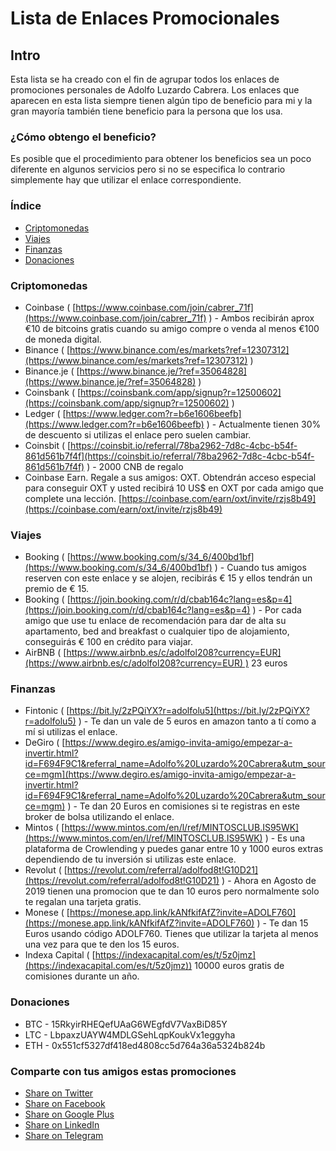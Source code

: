 # Lista de Enlaces Promocionales 

## Intro

Esta lista se ha creado con el fin de agrupar todos los enlaces de promociones personales de Adolfo Luzardo Cabrera. 
Los enlaces que aparecen en esta lista siempre tienen algún tipo de beneficio para mi y la gran mayoría también tiene beneficio para la persona que los usa. 

### ¿Cómo obtengo el beneficio?

Es posible que el procedimiento para obtener los beneficios sea un poco diferente en algunos servicios pero si no se especifica lo contrario simplemente hay que utilizar el enlace correspondiente.

### Índice

* [Criptomonedas](#criptomonedas)
* [Viajes](#viajes)
* [Finanzas](#finanzas)
* [Donaciones](#donaciones)

### Criptomonedas

* Coinbase ( [https://www.coinbase.com/join/cabrer_71f](https://www.coinbase.com/join/cabrer_71f) ) - Ambos recibirán aprox €10 de bitcoins gratis cuando su amigo compre o venda al menos €100 de moneda digital. 
* Binance ( [https://www.binance.com/es/markets?ref=12307312](https://www.binance.com/es/markets?ref=12307312) ) 
* Binance.je ( [https://www.binance.je/?ref=35064828](https://www.binance.je/?ref=35064828) )
* Coinsbank ( [https://coinsbank.com/app/signup?r=12500602](https://coinsbank.com/app/signup?r=12500602) )
* Ledger ( [https://www.ledger.com?r=b6e1606beefb](https://www.ledger.com?r=b6e1606beefb) ) - Actualmente tienen 30% de descuento si utilizas el enlace pero suelen cambiar.
* Coinsbit ( [https://coinsbit.io/referral/78ba2962-7d8c-4cbc-b54f-861d561b7f4f](https://coinsbit.io/referral/78ba2962-7d8c-4cbc-b54f-861d561b7f4f) ) - 2000 CNB de regalo
* Coinbase Earn. Regale a sus amigos: OXT. Obtendrán acceso especial para conseguir OXT y usted recibirá 10 US$ en OXT por cada amigo que complete una lección. [https://coinbase.com/earn/oxt/invite/rzjs8b49](https://coinbase.com/earn/oxt/invite/rzjs8b49)


### Viajes

* Booking ( [https://www.booking.com/s/34_6/400bd1bf](https://www.booking.com/s/34_6/400bd1bf) ) - Cuando tus amigos reserven con este enlace y se alojen, recibirás € 15 y ellos tendrán un premio de € 15.
* Booking ( [https://join.booking.com/r/d/cbab164c?lang=es&p=4](https://join.booking.com/r/d/cbab164c?lang=es&p=4) ) - Por cada amigo que use tu enlace de recomendación para dar de alta su apartamento, bed and breakfast o cualquier tipo de alojamiento, conseguirás € 100 en crédito para viajar.
* AirBNB ( [https://www.airbnb.es/c/adolfol208?currency=EUR](https://www.airbnb.es/c/adolfol208?currency=EUR) ) 23 euros


### Finanzas

* Fintonic ( [https://bit.ly/2zPQiYX?r=adolfolu5](https://bit.ly/2zPQiYX?r=adolfolu5) ) - Te dan un vale de 5 euros en amazon tanto a tí como a mí si utilizas el enlace.
* DeGiro ( [https://www.degiro.es/amigo-invita-amigo/empezar-a-invertir.html?id=F694F9C1&referral_name=Adolfo%20Luzardo%20Cabrera&utm_source=mgm](https://www.degiro.es/amigo-invita-amigo/empezar-a-invertir.html?id=F694F9C1&referral_name=Adolfo%20Luzardo%20Cabrera&utm_source=mgm) ) - Te dan 20 Euros en comisiones si te registras en este broker de bolsa utilizando el enlace.
* Mintos ( [https://www.mintos.com/en/l/ref/MINTOSCLUB.IS95WK](https://www.mintos.com/en/l/ref/MINTOSCLUB.IS95WK) ) - Es una plataforma de Crowlending y puedes ganar entre 10 y 1000 euros extras dependiendo de tu inversión si utilizas este enlace.
* Revolut ( [https://revolut.com/referral/adolfod8t!G10D21](https://revolut.com/referral/adolfod8t!G10D21) ) - Ahora en Agosto de 2019 tienen una promocion que te dan 10 euros pero normalmente solo te regalan una tarjeta gratis.
* Monese ( [https://monese.app.link/kANfkifAfZ?invite=ADOLF760](https://monese.app.link/kANfkifAfZ?invite=ADOLF760) ) - Te dan 15 Euros usando código ADOLF760. Tienes que utilizar la tarjeta al menos una vez para que te den los 15 euros.
* Indexa Capital ( [https://indexacapital.com/es/t/5z0jmz](https://indexacapital.com/es/t/5z0jmz)) 10000 euros gratis de comisiones durante un año.


### Donaciones

* BTC - 15RkyirRHEQefUAaG6WEgfdV7VaxBiD85Y
* LTC - LbpaxzUAYW4MDLGSehLqpKoukVx1eggyha
* ETH - 0x551cf5327df418ed4808cc5d764a36a5324b824b

### Comparte con tus amigos estas promociones
+ [Share on Twitter](https://twitter.com/intent/tweet?text=https://aluzardo.github.io/promociones/%0AEnlaces%20Promocionales%20de%20Adolfo)
+ [Share on Facebook](http://www.facebook.com/sharer/sharer.php?s=100&p[url]=https://aluzardo.github.io/promociones/&p[images][0]=&p[title]=Enlaces%20Promocionales%20de%20Adolfo&p[summary]=)
+ [Share on Google Plus](https://plus.google.com/share?url=https://aluzardo.github.io/promociones/)
+ [Share on LinkedIn](http://www.linkedin.com/shareArticle?mini=true&url=https://aluzardo.github.io/promociones/&title=Enlaces%20Promocionales%20de%20Adolfo&summary=&source=)
+ [Share on Telegram](https://t.me/share/url?url=https://aluzardo.github.io/promociones/)

